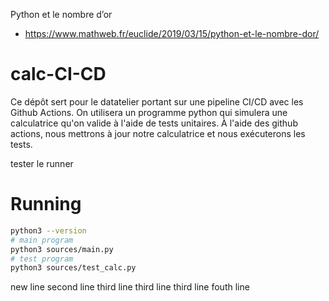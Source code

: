 Python et le nombre d’or

- https://www.mathweb.fr/euclide/2019/03/15/python-et-le-nombre-dor/


# calc-CI-CD


Ce dépôt sert pour le datatelier portant sur une pipeline CI/CD avec les Github Actions. On utilisera un programme python qui simulera une calculatrice qu'on valide à l'aide de tests unitaires. À l'aide des github actions, nous mettrons à jour notre calculatrice et nous exécuterons les tests.

tester le runner

# Running

```bash
python3 --version
# main program
python3 sources/main.py
# test program
python3 sources/test_calc.py
```

new line
second line
third line
third line
third line
fouth line
